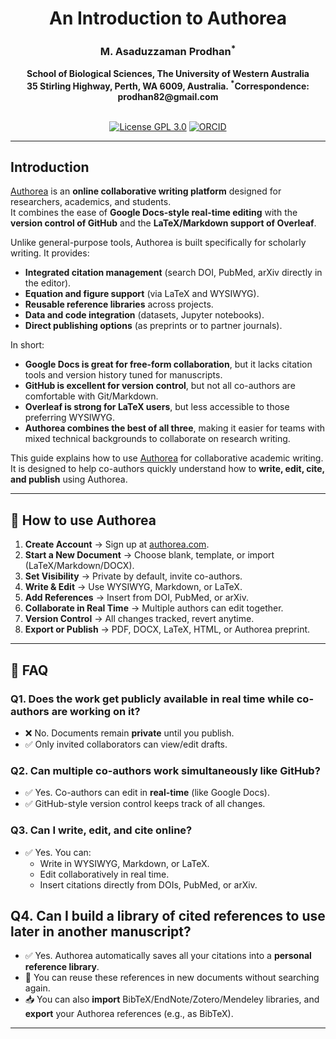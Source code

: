 <h1 align="center">An Introduction to Authorea</h1>

<h3 align="center">M. Asaduzzaman Prodhan<sup>*</sup> </h3>

<div align="center"><b> School of Biological Sciences, The University of Western Australia </b></div>
<div align="center"><b> 35 Stirling Highway, Perth, WA 6009, Australia. <sup>*</sup>Correspondence: prodhan82@gmail.com </b></div>

<br />

<p align="center">
  <a href="https://github.com/asadprodhan/ABOUT_AUTHOREA/tree/main?tab=GPL-3.0-1-ov-file#readme"><img src="https://img.shields.io/badge/License-GPL%203.0-yellow.svg" alt="License GPL 3.0"></a>
  <a href="https://orcid.org/0000-0002-1320-3486"><img src="https://img.shields.io/badge/ORCID-green?style=flat-square&logo=ORCID&logoColor=white" alt="ORCID"></a>
</p>

---


## **Introduction**

[Authorea](https://www.authorea.com/) is an **online collaborative writing platform** designed for researchers, academics, and students.  
It combines the ease of **Google Docs-style real-time editing** with the **version control of GitHub** and the **LaTeX/Markdown support of Overleaf**.  

Unlike general-purpose tools, Authorea is built specifically for scholarly writing. It provides:  
- **Integrated citation management** (search DOI, PubMed, arXiv directly in the editor).  
- **Equation and figure support** (via LaTeX and WYSIWYG).  
- **Reusable reference libraries** across projects.  
- **Data and code integration** (datasets, Jupyter notebooks).  
- **Direct publishing options** (as preprints or to partner journals).  

In short:  
- **Google Docs is great for free-form collaboration**, but it lacks citation tools and version history tuned for manuscripts.  
- **GitHub is excellent for version control**, but not all co-authors are comfortable with Git/Markdown.  
- **Overleaf is strong for LaTeX users**, but less accessible to those preferring WYSIWYG.  
- **Authorea combines the best of all three**, making it easier for teams with mixed technical backgrounds to collaborate on research writing.  


This guide explains how to use [Authorea](https://www.authorea.com/) for collaborative academic writing.  
It is designed to help co-authors quickly understand how to **write, edit, cite, and publish** using Authorea.

---

## 🚀 **How to use Authorea**

1. **Create Account** → Sign up at [authorea.com](https://www.authorea.com/).  
2. **Start a New Document** → Choose blank, template, or import (LaTeX/Markdown/DOCX).  
3. **Set Visibility** → Private by default, invite co-authors.  
4. **Write & Edit** → Use WYSIWYG, Markdown, or LaTeX.  
5. **Add References** → Insert from DOI, PubMed, or arXiv.  
6. **Collaborate in Real Time** → Multiple authors can edit together.  
7. **Version Control** → All changes tracked, revert anytime.  
8. **Export or Publish** → PDF, DOCX, LaTeX, HTML, or Authorea preprint.

---

## 📌 **FAQ**


### **Q1. Does the work get publicly available in real time while co-authors are working on it?**  

- ❌ No. Documents remain **private** until you publish.  
- ✅ Only invited collaborators can view/edit drafts.  

### **Q2. Can multiple co-authors work simultaneously like GitHub?**  

- ✅ Yes. Co-authors can edit in **real-time** (like Google Docs).  
- ✅ GitHub-style version control keeps track of all changes.  

### **Q3. Can I write, edit, and cite online?**  

- ✅ Yes. You can:  
  - Write in WYSIWYG, Markdown, or LaTeX.  
  - Edit collaboratively in real time.  
  - Insert citations directly from DOIs, PubMed, or arXiv.
 
## **Q4. Can I build a library of cited references to use later in another manuscript?**  

- ✅ Yes. Authorea automatically saves all your citations into a **personal reference library**.  
- 🔁 You can reuse these references in new documents without searching again.  
- 📥 You can also **import** BibTeX/EndNote/Zotero/Mendeley libraries, and **export** your Authorea references (e.g., as BibTeX).  

---

